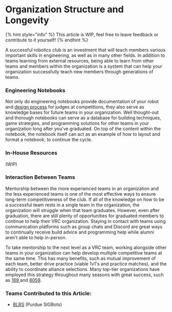 # Organization Structure and Longevity

{% hint style="info" %}
This article is WIP, feel free to leave feedback or contribute to it yourself!
{% endhint %}

A successful robotics club is an investment that will teach members various important skills in engineering, as well as in many other fields. In addition to teams learning from external resources, being able to learn from other teams and members within the organization is a system that can help your organization successfully teach new members through generations of teams.

### Engineering Notebooks

Not only do engineering notebooks provide documentation of your robot and [design process](../team-documentation/the-design-process.md) for judges at competitions, they also serve as knowledge bases for future teams in your organization. Well thought-out and thorough notebooks can serve as a database for building techniques, game strategies, and programming solutions for other teams in your organization long after you've graduated. On top of the content within the notebook, the notebook itself can act as an example of how to layout and format a notebook, to continue the cycle.

### In-House Resources

(WIP)

### Interaction Between Teams

Mentorship between the more experienced teams in an organization and the less experienced teams is one of the most effective ways to ensure long-term competitiveness of the club. If all of the knowledge on how to be a successful team rests in a single team in the organization, the organization will struggle when that team graduates. However, even after graduation, there are still plenty of opportunities for graduated members to continue to help their VRC organization. Staying in contact with teams using communication platforms such as group chats and Discord are great ways to continually receive build advice and programming help while alumni aren't able to help in-person.

To take mentorship to the next level as a VRC team, working alongside other teams in your organization can help develop multiple competitive teams at the same time. This has many benefits, such as mutual improvement of each team, better drive practice (viable 1v1's and practice matches), and the ability to coordinate alliance selections. Many top-tier organizations have employed this strategy throughout many seasons with great success, such as [169 ](https://youtu.be/Wm7X3IUz6ok)and [8059](https://youtu.be/NX6mLf8iO34).



### Teams Contributed to this Article:

* [BLRS](https://purduesigbots.com) (Purdue SIGBots)
